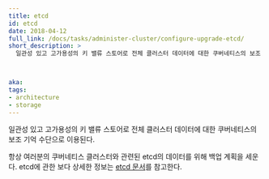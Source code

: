 ```yaml
---
title: etcd
id: etcd
date: 2018-04-12
full_link: /docs/tasks/administer-cluster/configure-upgrade-etcd/
short_description: >
  일관성 있고 고가용성의 키 밸류 스토어로 전체 클러스터 데이터에 대한 쿠버네티스의 보조 기억 수단으로 이용된다.



aka:
tags:
- architecture
- storage
---
```

일관성 있고 고가용성의 키 밸류 스토어로 전체 클러스터 데이터에 대한 쿠버네티스의 보조 기억 수단으로 이용된다.

<!--more-->

항상 여러분의 쿠버네티스 클러스터와 관련된 etcd의 데이터를 위해 백업 계획을 세운다. etcd에 관한 보다 상세한 정보는 [etcd 문서](https://github.com/coreos/etcd/blob/master/Documentation/docs.md)를 참고한다.
